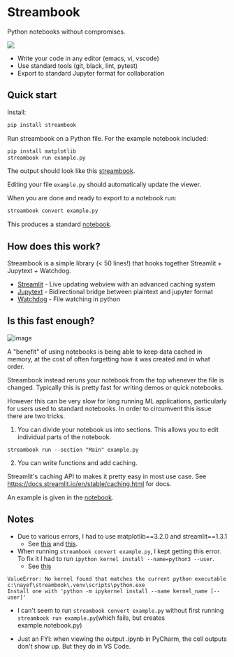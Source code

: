 # Streambook

Python notebooks without compromises. 

<img src="https://github.com/srush/streambook/blob/main/output.gif">

* Write your code in any editor (emacs, vi, vscode)
* Use standard tools (git, black, lint, pytest)
* Export to standard Jupyter format for collaboration

## Quick start

Install:

```bash
pip install streambook
```

Run streambook on a Python file. For the example notebook included:

```bash
pip install matplotlib
streambook run example.py
```

The output should look like this [streambook](https://share.streamlit.io/srush/streambook-example/main/example.streambook.py).

Editing your file `example.py` should automatically update the viewer.

When you are done and ready to export to a notebook run:

```bash
streambook convert example.py
```

This produces a standard [notebook](https://nbviewer.jupyter.org/github/srush/streambook/blob/main/example.notebook.ipynb).


## How does this work?

Streambook is a simple library (< 50 lines!) that hooks together Streamlit + Jupytext + Watchdog.

* [Streamlit](https://docs.streamlit.io/) - Live updating webview with an advanced caching system
* [Jupytext](https://jupytext.readthedocs.io/) - Bidirectional bridge between plaintext and jupyter format
* [Watchdog](https://github.com/gorakhargosh/watchdog) - File watching in python


## Is this fast enough?

![image](https://user-images.githubusercontent.com/35882/114342503-f0273d80-9b29-11eb-96d2-3fdd7938a04c.png)


A "benefit" of using notebooks is being able to keep data cached in memory, 
at the cost of often forgetting how it was created and in what order. 

Streambook instead reruns your notebook from the top whenever the file is changed. 
Typically this is pretty fast for writing demos or quick notebooks.


However this can be very slow for long running ML applications, particularly for users used to standard notebooks.
In order to circumvent this issue there are two tricks.

1) You can divide your notebook us into sections. This allows you to edit individual parts of the notebook.

```
streambook run --section "Main" example.py
```

2) You can write functions and add caching.

Streamlit's caching API to makes it pretty easy in most use case. See 
https://docs.streamlit.io/en/stable/caching.html for docs. 

An example is given in the [notebook](https://nbviewer.jupyter.org/github/srush/streambook/blob/main/example.notebook.ipynb).


## Notes  

- Due to various errors, I had to use matplotlib==3.2.0 and streamlit==1.3.1
  - See [this](https://stackoverflow.com/a/64417064/6196890) 
    and [this](https://discuss.streamlit.io/t/modulenotfounderror-no-module-named-streamlit-report-thread/20983).  
- When running `streambook convert example.py`, I kept getting this error. To fix it
I had to run `ipython kernel install --name=python3 --user`. 
  - See [this](https://stackoverflow.com/a/54787570/6196890)

```
ValueError: No kernel found that matches the current python executable c:\nayef\streambook\.venv\scripts\python.exe
Install one with 'python -m ipykernel install --name kernel_name [--user]'
```
- I can't seem to run `streambook convert example.py` without first 
running `streambook run example.py`(which fails, but creates example.notebook.py)
  
- Just an FYI: when viewing the output .ipynb in PyCharm, the cell outputs don't show up. But they do in VS Code. 

  

